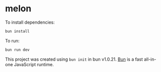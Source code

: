 # melon

To install dependencies:

```bash
bun install
```

To run:

```bash
bun run dev
```

This project was created using `bun init` in bun v1.0.21. [Bun](https://bun.sh) is a fast all-in-one JavaScript runtime.
